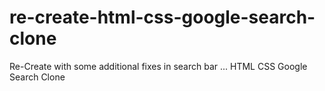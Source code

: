 # re-create-html-css-google-search-clone
Re-Create with some additional fixes in search bar ... HTML CSS Google Search Clone
